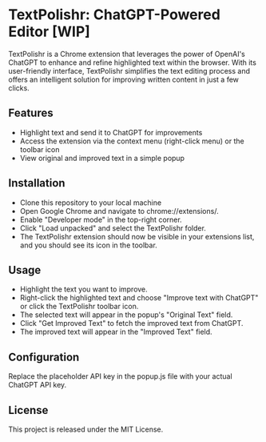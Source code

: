 # TextPolishr: ChatGPT-Powered Editor [WIP]

TextPolishr is a Chrome extension that leverages the power of OpenAI's ChatGPT to enhance and refine highlighted text within the browser. With its user-friendly interface, TextPolishr simplifies the text editing process and offers an intelligent solution for improving written content in just a few clicks.

## Features

- Highlight text and send it to ChatGPT for improvements
- Access the extension via the context menu (right-click menu) or the toolbar icon
- View original and improved text in a simple popup

## Installation

- Clone this repository to your local machine
- Open Google Chrome and navigate to chrome://extensions/.
- Enable "Developer mode" in the top-right corner.
- Click "Load unpacked" and select the TextPolishr folder.
- The TextPolishr extension should now be visible in your extensions list, and you should see its icon in the toolbar.

## Usage

- Highlight the text you want to improve.
- Right-click the highlighted text and choose "Improve text with ChatGPT" or click the TextPolishr toolbar icon.
- The selected text will appear in the popup's "Original Text" field.
- Click "Get Improved Text" to fetch the improved text from ChatGPT.
- The improved text will appear in the "Improved Text" field.

## Configuration

Replace the placeholder API key in the popup.js file with your actual ChatGPT API key.

## License

This project is released under the MIT License.
